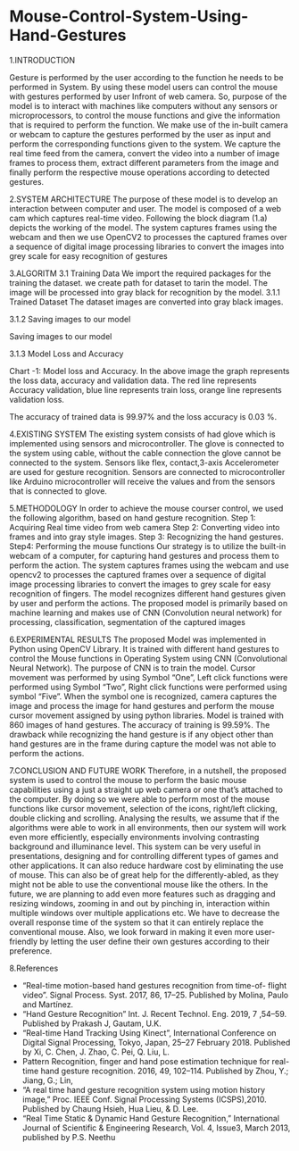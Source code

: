 # Mouse-Control-System-Using-Hand-Gestures

 1.INTRODUCTION 

 Gesture is performed by the user according to the function he needs to be performed in System. By using these model users can control the mouse with gestures performed by user Infront of web camera.
So, purpose of the model is to interact with machines like computers without any sensors or microprocessors, to control the mouse functions and give the information that is required to perform the function. We make use of the in-built camera or webcam to capture the gestures performed by the user as input and perform the corresponding functions given to the system. We capture the real time feed from the camera, convert the video into a number of image frames to process them, extract different parameters from the image and finally perform the respective mouse operations according to detected gestures.

2.SYSTEM ARCHITECTURE
The purpose of these model is to develop an interaction between computer and user. The model is composed of a web cam which captures real-time video. Following the block diagram (1.a) depicts the working of the model. The system captures frames using the webcam and then we use OpenCV2 to processes the captured frames over a sequence of digital image processing libraries to convert the images into grey scale for easy recognition of gestures

3.ALGORITM
3.1 Training Data
We import the required packages for the training the dataset. we create path for dataset to tarin the model. The image will be processed into gray black for recognition by the model.
3.1.1 Trained Dataset
  The dataset images are converted into gray black images.

3.1.2 Saving images to our model
 
Saving images to our model

3.1.3 Model Loss and Accuracy
 
Chart -1: Model loss and Accuracy.
In the above image the graph represents the loss data, accuracy and validation data. The red line represents Accuracy validation, blue line represents train loss, orange line represents validation loss. 
 
The accuracy of trained data is 99.97% and the loss accuracy is 0.03 %.

4.EXISTING SYSTEM
The existing system consists of had glove which is implemented using sensors and microcontroller. The glove is connected to the system using cable, without the cable connection the glove cannot be connected to the system.
Sensors like flex, contact,3-axis Accelerometer are used for gesture recognition. Sensors are connected to microcontroller like Arduino microcontroller will receive the values and from the sensors that is connected to glove.

5.METHODOLOGY
In order to achieve the mouse courser control, we used the following algorithm, based on hand gesture recognition.
Step 1: Acquiring Real time video from web camera
Step 2: Converting video into frames and into gray style images.
Step 3: Recognizing the hand gestures.
Step4: Performing the mouse functions
Our strategy is to utilize the built-in webcam of a computer, for capturing hand gestures and process them to perform the action. 
The system captures frames using the webcam and use opencv2 to processes the captured frames over a sequence of digital image processing libraries to convert the images to grey scale for easy recognition of fingers.  The model recognizes different hand gestures given by user and perform the actions. The proposed model is primarily based on machine learning and makes use of CNN (Convolution neural network) for processing, classification, segmentation of the captured images

6.EXPERIMENTAL RESULTS
The proposed Model was implemented in Python using OpenCV Library. It is trained with different hand gestures to control the Mouse functions in Operating System using CNN (Convolutional Neural Network). The purpose of CNN is to train the model. Cursor movement was performed by using Symbol “One”, Left click functions were performed using Symbol “Two”, Right click functions were performed using symbol “Five”.
When the symbol one is recognized, camera captures the image and process the image for hand gestures and perform the mouse cursor movement assigned by using python libraries. Model is trained with 860 images of hand gestures. The accuracy of training is 99.59%. The drawback while recognizing the hand gesture is if any object other than hand gestures are in the frame during capture the model was not able to perform the actions.

7.CONCLUSION AND FUTURE WORK
Therefore, in a nutshell, the proposed system is used to control the mouse to perform the basic mouse capabilities using a just a straight up web camera or one that’s attached to the computer. By doing so we were able to perform most of the mouse functions like cursor movement, selection of the icons, right/left clicking, double clicking and scrolling. 
 Analysing the results, we assume that if the algorithms were able to work in all environments, then our system will work even more efficiently, especially environments involving contrasting background and illuminance level. 
This system can be very useful in presentations, designing and for controlling different types of games and other applications. It can also reduce hardware cost by eliminating the use of mouse. This can also be of great help for the differently-abled, as they might not be able to use the conventional mouse like the others.
 In the future, we are planning to add even more features such as dragging and resizing windows, zooming in and out by pinching in, interaction within multiple windows over multiple applications etc. We have to decrease the overall response time of the system so that it can entirely replace the conventional mouse.
Also, we look forward in making it even more user-friendly by letting the user define their own gestures according to their preference.

8.References
*	“Real-time motion-based hand gestures recognition from time-of- flight video”. Signal Process. Syst. 2017, 86, 17–25. Published by Molina, Paulo and Martínez.
*	“Hand Gesture Recognition” Int. J. Recent Technol. Eng. 2019, 7 ,54–59. Published by Prakash J, Gautam, U.K.
*	“Real-time Hand Tracking Using Kinect”, International Conference on Digital Signal Processing, Tokyo, Japan, 25–27 February 2018. Published by Xi, C. Chen, J. Zhao, C. Pei, Q. Liu, L.
*	Pattern Recognition, finger and hand pose estimation technique for real-time hand gesture recognition. 2016, 49, 102–114. Published by Zhou, Y.; Jiang, G.; Lin, 
*	“A real time hand gesture recognition system using motion history image,” Proc. IEEE Conf. Signal Processing Systems (ICSPS),2010. Published by Chaung Hsieh, Hua Lieu, & D. Lee.
*  “Real Time Static & Dynamic Hand Gesture Recognition,”            International Journal of Scientific & Engineering Research, Vol. 4, Issue3, March 2013, published by P.S. Neethu
